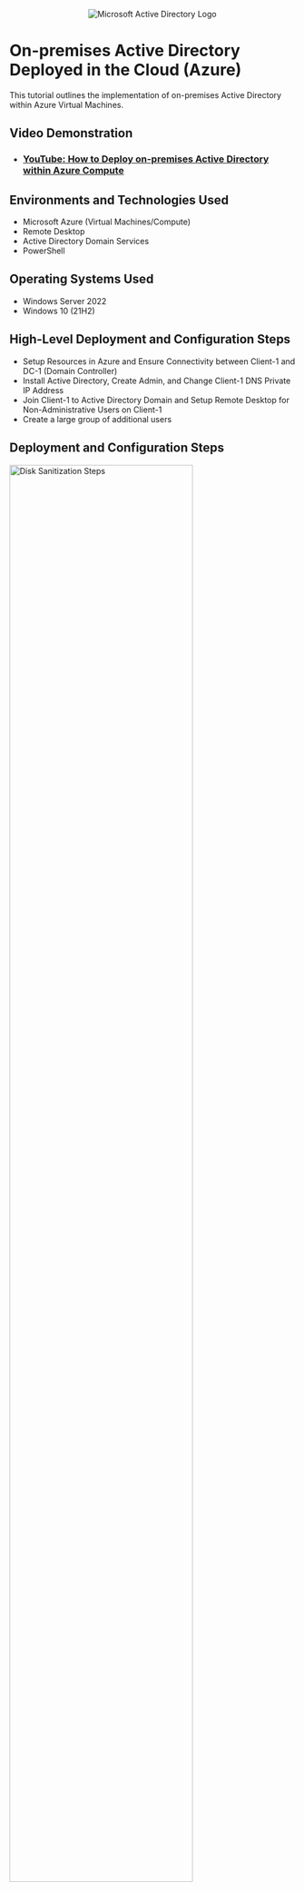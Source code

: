 <p align="center">
<img src="https://i.imgur.com/pU5A58S.png" alt="Microsoft Active Directory Logo"/>
</p>

<h1>On-premises Active Directory Deployed in the Cloud (Azure)</h1>
This tutorial outlines the implementation of on-premises Active Directory within Azure Virtual Machines.<br />


<h2>Video Demonstration</h2>

- ### [YouTube: How to Deploy on-premises Active Directory within Azure Compute](https://www.youtube.com)

<h2>Environments and Technologies Used</h2>

- Microsoft Azure (Virtual Machines/Compute)
- Remote Desktop
- Active Directory Domain Services
- PowerShell

<h2>Operating Systems Used </h2>

- Windows Server 2022
- Windows 10 (21H2)

<h2>High-Level Deployment and Configuration Steps</h2>

- Setup Resources in Azure and Ensure Connectivity between Client-1 and DC-1 (Domain Controller)
- Install Active Directory, Create Admin, and Change Client-1 DNS Private IP Address
- Join Client-1 to Active Directory Domain and Setup Remote Desktop for Non-Administrative Users on Client-1
- Create a large group of additional users

<h2>Deployment and Configuration Steps</h2>

<p>
<img src="https://i.imgur.com/eC1DU5b.png" height="80%" width="80%" alt="Disk Sanitization Steps"/>

</p>
<img src="https://i.imgur.com/lyYJ68g.png" height="80%" width="80%" alt="Disk Sanitization Steps"/>

</p>
<img src="https://i.imgur.com/poba1gD.png" height="80%" width="80%" alt="Disk Sanitization Steps"/>


Creating the virtual machine DC-1 as the domain controller and creating virtual machine Client-1 as admin/employee work station allowed me to test network connectivity and communication.
</p>
<br />

<p>
<img src="https://i.imgur.com/DZP092O.png" height="80%" width="80%" alt="Disk Sanitization Steps"/>
  
</p>
<img src="https://i.imgur.com/gYFZG5L.png" height="80%" width="80%" alt="Disk Sanitization Steps"/>

</p>
<img src="https://i.imgur.com/NJJ4Uij.png" height="80%" width="80%" alt="Disk Sanitization Steps"/>


<p>
The purpose of Active Directory is to centralized, authentication, authorization, and management of network resources. This includes users, computers, groups, and devices within an organization's network. Jane Doe was created as Admin. Client-1 DNS private ip address is being pointed to DC-1 private id address.
  
</p>
<br />

<p>
<img src="https://i.imgur.com/o53xbHr.png" height="80%" width="80%" alt="Disk Sanitization Steps"/>
  
</p>
<img src="https://i.imgur.com/Uhpew83.png" height="80%" width="80%" alt="Disk Sanitization Steps"/>

</p>
<img src="https://i.imgur.com/tjZmfaP.png" height="80%" width="80%" alt="Disk Sanitization Steps"/>

Joining Client-1 to DC-1 for the purpose of accessing and management. Giving employees remote access to DC-1. Creating 2000 employees with their own username and same passowrd.

</p>
<br />
